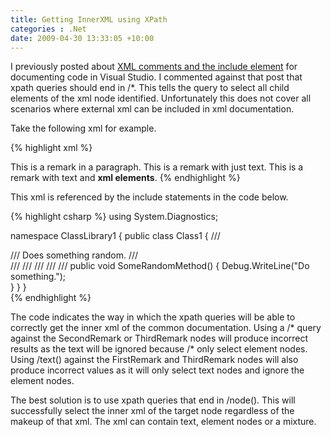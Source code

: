 ```yaml
---
title: Getting InnerXML using XPath
categories : .Net
date: 2009-04-30 13:33:05 +10:00
---
```


I previously posted about [XML comments and the include element][0] for documenting code in Visual Studio. I commented against that post that xpath queries should end in /*. This tells the query to select all child elements of the xml node identified. Unfortunately this does not cover all scenarios where external xml can be included in xml documentation.

Take the following xml for example.

{% highlight xml %}
<?xml version="1.0" encoding="utf-8"?>
<CommonDocumentation>
    <Remarks>
    <Remark name="FirstRemark">
        <para>
        This is a remark in a paragraph.
        </para>
    </Remark>
    <Remark name="SecondRemark">
        This is a remark with just text.
    </Remark>
    <Remark name="ThirdRemark">
        This is a remark with text and <b>xml elements</b>.
    </Remark>
    </Remarks>
</CommonDocumentation>    
{% endhighlight %}

This xml is referenced by the include statements in the code below.

{% highlight csharp %}
using System.Diagnostics;
     
namespace ClassLibrary1
{
    public class Class1
    {
        /// <summary>
        /// Does something random.
        /// </summary>
        /// <remarks>
        /// <include file="CommonDocumentation.xml" path="CommonDocumentation/Remarks/Remark[@name='FirstRemark']/*" />
        /// <include file="CommonDocumentation.xml" path="CommonDocumentation/Remarks/Remark[@name='SecondRemark']/text()" />
        /// <include file="CommonDocumentation.xml" path="CommonDocumentation/Remarks/Remark[@name='ThirdRemark']/node()" />
        /// </remarks>
        public void SomeRandomMethod()
        {
            Debug.WriteLine("Do something.");    
        }
    }
}    
{% endhighlight %}

The code indicates the way in which the xpath queries will be able to correctly get the inner xml of the common documentation. Using a /* query against the SecondRemark or ThirdRemark nodes will produce incorrect results as the text will be ignored because /* only select element nodes. Using /text() against the FirstRemark and ThirdRemark nodes will also produce incorrect values as it will only select text nodes and ignore the element nodes.

The best solution is to use xpath queries that end in /node(). This will successfully select the inner xml of the target node regardless of the makeup of that xml. The xml can contain text, element nodes or a mixture.

[0]: /2008/03/26/xml-comments-and-the-include-element/
